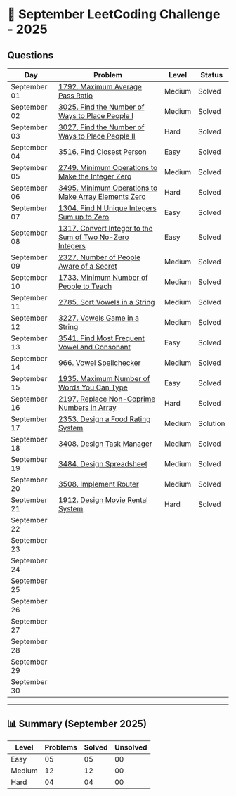# 📅 September LeetCoding Challenge - 2025

## Questions

| Day | Problem | Level | Status |
| --- | ------- | ----- | ------ |
| September 01 | [1792. Maximum Average Pass Ratio](https://leetcode.com/problems/maximum-average-pass-ratio/) | Medium | Solved |
| September 02 | [3025. Find the Number of Ways to Place People I](https://leetcode.com/problems/find-the-number-of-ways-to-place-people-i/) | Medium | Solved |
| September 03 | [3027. Find the Number of Ways to Place People II](https://leetcode.com/problems/find-the-number-of-ways-to-place-people-ii/) | Hard | Solved |
| September 04 | [3516. Find Closest Person](https://leetcode.com/problems/find-closest-person/) | Easy | Solved |
| September 05 | [2749. Minimum Operations to Make the Integer Zero](https://leetcode.com/problems/minimum-operations-to-make-the-integer-zero/) | Medium | Solved |
| September 06 | [3495. Minimum Operations to Make Array Elements Zero](https://leetcode.com/problems/minimum-operations-to-make-array-elements-zero/) | Hard | Solved |
| September 07 | [1304. Find N Unique Integers Sum up to Zero](https://leetcode.com/problems/find-n-unique-integers-sum-up-to-zero/) | Easy | Solved |
| September 08 | [1317. Convert Integer to the Sum of Two No-Zero Integers](https://leetcode.com/problems/convert-integer-to-the-sum-of-two-no-zero-integers/) |Easy | Solved |
| September 09 | [2327. Number of People Aware of a Secret](https://leetcode.com/problems/number-of-people-aware-of-a-secret/) | Medium | Solved |
| September 10 | [1733. Minimum Number of People to Teach](https://leetcode.com/problems/minimum-number-of-people-to-teach/) | Medium | Solved |
| September 11 | [2785. Sort Vowels in a String](https://leetcode.com/problems/sort-vowels-in-a-string/) | Medium | Solved |
| September 12 | [3227. Vowels Game in a String](https://leetcode.com/problems/vowels-game-in-a-string/) | Medium | Solved |
| September 13 | [3541. Find Most Frequent Vowel and Consonant](https://leetcode.com/problems/find-most-frequent-vowel-and-consonant/) | Easy | Solved |
| September 14 | [966. Vowel Spellchecker](https://leetcode.com/problems/vowel-spellchecker/) | Medium | Solved |
| September 15 | [1935. Maximum Number of Words You Can Type](https://leetcode.com/problems/maximum-number-of-words-you-can-type/) | Easy | Solved |
| September 16 | [2197. Replace Non-Coprime Numbers in Array](https://leetcode.com/problems/replace-non-coprime-numbers-in-array/) | Hard | Solved |
| September 17 | [2353. Design a Food Rating System](https://leetcode.com/problems/design-a-food-rating-system/) | Medium | Solution |
| September 18 | [3408. Design Task Manager](https://leetcode.com/problems/design-task-manager/description/) | Medium | Solved |
| September 19 | [3484. Design Spreadsheet](https://leetcode.com/problems/design-spreadsheet/) | Medium | Solved |
| September 20 | [3508. Implement Router](https://leetcode.com/problems/implement-router/) | Medium | Solved |
| September 21 | [1912. Design Movie Rental System](https://leetcode.com/problems/design-movie-rental-system/) | Hard | Solved |
| September 22 | []() |  |  |
| September 23 | []() |  |  |
| September 24 | []() |  |  |
| September 25 | []() |  |  |
| September 26 | []() |  |  |
| September 27 | []() |  |  |
| September 28 | []() |  |  |
| September 29 | []() |  |  |
| September 30 | []() |  |  |

---

## 📊 Summary (September 2025)

| Level  | Problems | Solved | Unsolved |
| ------ | -------- | ------ | -------- |
| Easy   | 05 | 05 | 00 |
| Medium | 12 | 12 | 00 |
| Hard   | 04 | 04 | 00 |

